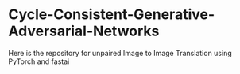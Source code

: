 # Cycle-Consistent-Generative-Adversarial-Networks
Here is the repository for unpaired Image to Image Translation using PyTorch and fastai
